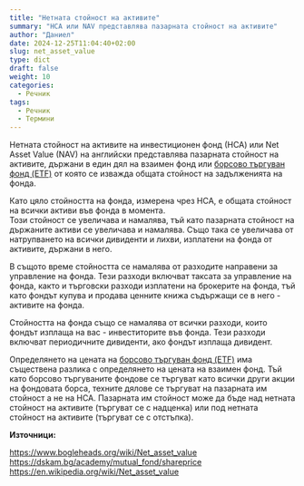 ```yaml
---
title: "Нетната стойност на активите"
summary: "НСА или NAV представлява пазарната стойност на активите"
author: "Даниел"
date: 2024-12-25T11:04:40+02:00
slug: net_asset_value
type: dict
draft: false
weight: 10
categories:
  - Речник
tags:
  - Речник
  - Термини
---
```


Нетната стойност на активите на инвестиционен фонд (НСА) или Net Asset Value (NAV) на английски представлява пазарната стойност на активите, държани в един дял на взаимен фонд или [борсово търгуван фонд (ETF)](/dict/etf) от която се изважда общата стойност на задълженията на фонда.  
  
Като цяло стойността на фонда, измерена чрез НСА, е общата стойност на всички активи във фонда в момента.  
Този стойност се увеличава и намалява, тъй като пазарната стойност на държаните активи се увеличава и намалява. Също така се увеличава от натрупването на всички дивиденти и лихви, изплатени на фонда от активите, държани в него.  
  
В същото време стойността се намалява от разходите направени за управление на фонда. Тези разходи включват таксата за управление на фонда, както и търговски разходи изплатени на брокерите на фонда, тъй като фондът купува и продава ценните книжа съдържащи се в него - активите на фонда.  
  
Стойността на фонда също се намалява от всички разходи, които фондът изплаща на вас - инвеститорите във фонда. Тези разходи включват периодичните дивиденти, ако фондът изплаща дивидент.  
  
Определянето на цената на [борсово търгуван фонд (ETF)](/dict/etf) има съществена разлика с определянето на цената на взаимен фонд. Тъй като борсово търгуваните фондове се търгуват като всички други акции на фондовата борса, техните дялове се търгуват на пазарната им стойност а не на НСА. Пазарната им стойност може да бъде над нетната стойност на активите (търгуват се с надценка) или под нетната стойност на активите (търгуват се с отстъпка).

**Източници:**

https://www.bogleheads.org/wiki/Net_asset_value  
https://dskam.bg/academy/mutual_fond/shareprice  
https://en.wikipedia.org/wiki/Net_asset_value  
